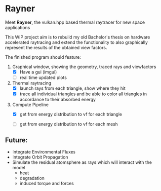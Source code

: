 # Rayner

Meet **Rayner**, the vulkan.hpp based thermal raytracer for new space applications

This WIP project aim is to rebuild my old Bachelor's thesis on hardware accelerated raytracing and extend the functionality to also graphically represent the results of the obtained view factors.

The finished program should feature:

1. Graphical window, showing the geometry, traced rays and viewfactors
    - [x] Have a gui (imgui)
    - [ ] real time updated plots
2. Thermal raytracing
    - [x] launch rays from each triangle, show where they hit
    - [x] trace all individual triangles and be able to color all triangles in accordance to their absorbed energy
3. Compute Pipeline
    - [x] get from energy distribution to vf for each triangle
    - [ ] get from energy distribution to vf for each mesh



## Future:

- Integrate Environmental Fluxes
- Integrate Orbit Propagation
- Simulate the residual atomsphere as rays which will interact with the model
  - heat
  - degradation
  - induced torque and forces

